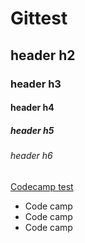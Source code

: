 # Gittest
## header h2
### header h3
#### header h4
##### header h5
###### header h6

[Codecamp test](https://github.com/petenattapon/Gittest)

* Code camp
* Code camp
* Code camp
